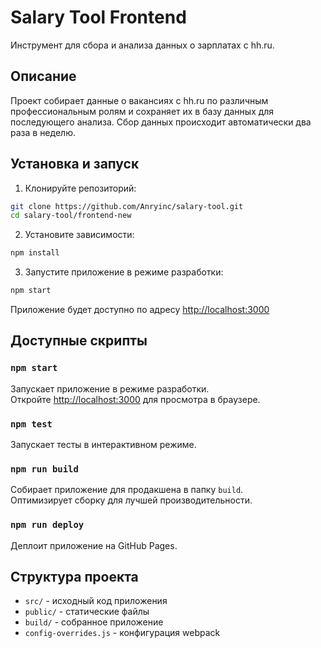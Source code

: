 # Salary Tool Frontend

Инструмент для сбора и анализа данных о зарплатах с hh.ru.

## Описание

Проект собирает данные о вакансиях с hh.ru по различным профессиональным ролям и сохраняет их в базу данных для последующего анализа. Сбор данных происходит автоматически два раза в неделю.

## Установка и запуск

1. Клонируйте репозиторий:
```bash
git clone https://github.com/Anryinc/salary-tool.git
cd salary-tool/frontend-new
```

2. Установите зависимости:
```bash
npm install
```

3. Запустите приложение в режиме разработки:
```bash
npm start
```

Приложение будет доступно по адресу [http://localhost:3000](http://localhost:3000)

## Доступные скрипты

### `npm start`

Запускает приложение в режиме разработки.\
Откройте [http://localhost:3000](http://localhost:3000) для просмотра в браузере.

### `npm test`

Запускает тесты в интерактивном режиме.

### `npm run build`

Собирает приложение для продакшена в папку `build`.\
Оптимизирует сборку для лучшей производительности.

### `npm run deploy`

Деплоит приложение на GitHub Pages.

## Структура проекта

- `src/` - исходный код приложения
- `public/` - статические файлы
- `build/` - собранное приложение
- `config-overrides.js` - конфигурация webpack
